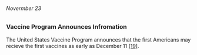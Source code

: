 ###### Novermber 23

### Vaccine Program Announces Infromation

The United States Vaccine Program announces that the first Americans may recieve the first vaccines as early as December 11  [[19]](https://www.infoplease.com/november-2020-current-events-us-news).
